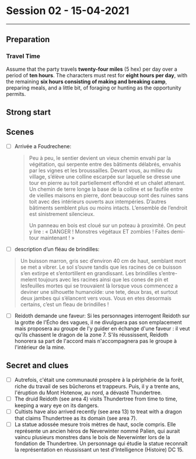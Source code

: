 # Session 02 - 15-04-2021

-------

## Preparation

### Travel Time

Assume that the party travels **twenty-four miles** (5 hex) per day over a period of **ten hours**. The characters must rest for **eight hours per day**, with the remaining **six hours consisting of making and breaking camp**, preparing meals, and a little bit, of foraging or hunting as the opportunity permits.

## Strong start



## Scenes

* [ ] Arrivée a Foudrechene: 

    > Peu à peu, le sentier devient un vieux chemin envahi par la végétation, qui serpente entre des bâtiments délabrés, envahis par les vignes et les broussailles. Devant vous, au milieu du village, s’élève une colline escarpée sur laquelle se dresse une tour en pierre au toit partiellement effondré et un chalet attenant. Un chemin de terre longe la base de la colline et se faufile entre de vieilles maisons en pierre, dont beaucoup sont des ruines sans toit avec des intérieurs ouverts aux intempéries. D’autres bâtiments semblent plus ou moins intacts. L’ensemble de l’endroit est sinistrement silencieux.
    > 
    > Un panneau en bois est cloué sur un poteau à proximité. On peut y lire : « DANGER ! Monstres végétaux ET zombies ! Faites demi-tour maintenant ! »

* [ ] description d’un fléau de brindilles:
> Un buisson marron, gris sec d’environ 40 cm de haut, semblant mort se met a vibrer. Le sol s’ouvre tandis que les racines de ce buisson s’en extirpe et s’entortillent en grandissant. 
Les brindilles s’entre-melent toujours avec les racines ainsi que les cones de pin et lesfeuilles mortes qui se trouvaient là lorsque vous commencez a deviner une silhouette humanoïde: une tete, deux bras, et surtout deux jambes qui s’élancent vers vous. Vous en etes desormais certains, c’est un fleau de brindilles !

- [ ] Reidoth demande une faveur:
Si les personnages interrogent Reidoth sur la grotte de l'Écho des vagues, il ne divulguera pas son emplacement mais proposera au groupe de l'y guider en échange d'une faveur : il veut qu'ils chassent le dragon de la zone 7. S'ils réussissent, Reidoth honorera sa part de l'accord mais n'accompagnera pas le groupe à l'intérieur de la mine.




## Secret and clues

* [ ]  Autrefois, c'était une communauté prospère à la périphérie de la forêt, riche du travail de ses bûcherons et trappeurs. Puis, il y a trente ans, l'éruption du Mont Hotenow, au nord, a dévasté Thundertree.
* [ ] The druid Reidoth (see area 4) visits Thundertree from time to time, keeping a wary eye on its dangers.
* [ ] Cultists have also arrived recently (see area 13) to treat with a dragon that claims Thundertree as its domain (see area 7).
* [ ]  La statue adossée mesure trois mètres de haut, socle compris. Elle représente un ancien héros de Neverwinter nommé Palien, qui aurait vaincu plusieurs monstres dans le bois de Neverwinter lors de la fondation de Thundertree. Un personnage qui étudie la statue reconnaît la représentation en réussissant un test d'Intelligence (Histoire) DC 15. 